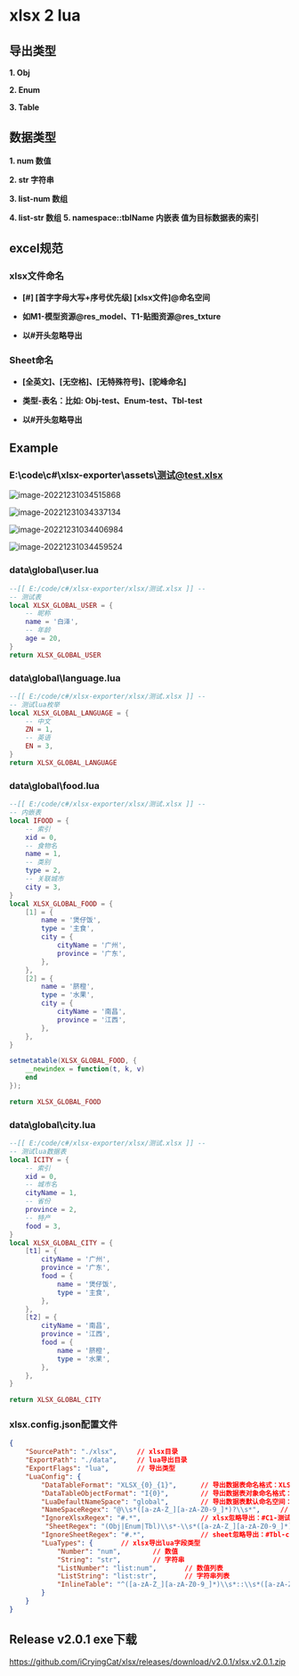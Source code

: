 # xlsx 2 lua

## 导出类型

**1. Obj**

**2. Enum**

**3. Table**

## 数据类型

**1. num 数值**

**2. str 字符串**

**3. list-num 数组**

**4. list-str 数组**
**5. namespace::tblName 内嵌表 值为目标数据表的索引**

## excel规范

### xlsx文件命名

-   **[#] [首字字母大写+序号优先级] [xlsx文件]@命名空间**

-   **如M1-模型资源@res_model、T1-贴图资源@res_txture**

-   **以#开头忽略导出**

### Sheet命名

-   **[全英文]、[无空格]、[无特殊符号]、[驼峰命名]**
-   **类型-表名：比如: Obj-test、Enum-test、Tbl-test**

-   **以#开头忽略导出**

## Example

### E:\code\c#\xlsx-exporter\assets\测试@test.xlsx

![image-20221231034515868](./assets/image-20221231034515868.png)

![image-20221231034337134](./assets/image-20221231034337134.png)

![image-20221231034406984](./assets/image-20221231034406984.png)

![image-20221231034459524](./assets/image-20221231034459524.png)

### data\global\user.lua

```lua
--[[ E:/code/c#/xlsx-exporter/xlsx/测试.xlsx ]] --
-- 测试表
local XLSX_GLOBAL_USER = {
    -- 昵称
    name = '白泽',
    -- 年龄
    age = 20,
}
return XLSX_GLOBAL_USER

```

### data\global\language.lua

```lua
--[[ E:/code/c#/xlsx-exporter/xlsx/测试.xlsx ]] --
-- 测试lua枚举
local XLSX_GLOBAL_LANGUAGE = {
    -- 中文
    ZN = 1,
    -- 英语
    EN = 3,
}
return XLSX_GLOBAL_LANGUAGE

```

### data\global\food.lua

```lua
--[[ E:/code/c#/xlsx-exporter/xlsx/测试.xlsx ]] --
-- 内嵌表
local IFOOD = {
    -- 索引
    xid = 0,
    -- 食物名
    name = 1,
    -- 类别
    type = 2,
    -- 关联城市
    city = 3,
}
local XLSX_GLOBAL_FOOD = {
    [1] = {
        name = '煲仔饭',
        type = '主食',
        city = {
            cityName = '广州',
            province = '广东',
        },
    },
    [2] = {
        name = '脐橙',
        type = '水果',
        city = {
            cityName = '南昌',
            province = '江西',
        },
    },
}

setmetatable(XLSX_GLOBAL_FOOD, {
    __newindex = function(t, k, v)
    end
});

return XLSX_GLOBAL_FOOD

```

### data\global\city.lua

```lua
--[[ E:/code/c#/xlsx-exporter/xlsx/测试.xlsx ]] --
-- 测试lua数据表
local ICITY = {
    -- 索引
    xid = 0,
    -- 城市名
    cityName = 1,
    -- 省份
    province = 2,
    -- 特产
    food = 3,
}
local XLSX_GLOBAL_CITY = {
    [t1] = {
        cityName = '广州',
        province = '广东',
        food = {
            name = '煲仔饭',
            type = '主食',
        },
    },
    [t2] = {
        cityName = '南昌',
        province = '江西',
        food = {
            name = '脐橙',
            type = '水果',
        },
    },
}

return XLSX_GLOBAL_CITY

```



### xlsx.config.json配置文件

```json
{
	"SourcePath": "./xlsx", 	// xlsx目录 
	"ExportPath": "./data",		// lua导出目录
	"ExportFlags": "lua", 		// 导出类型
	"LuaConfig": {
		"DataTableFormat": "XLSX_{0}_{1}", 		// 导出数据表命名格式：XLSX_TEST_CITY
		"DataTableObjectFormat": "I{0}",		// 导出数据表对象命名格式：ICITY
		"LuaDefaultNameSpace": "global",		// 导出数据表默认命名空间：XLSX_GLOBAL_XX
		"NameSpaceRegex": "@\\s*([a-zA-Z_][a-zA-Z0-9_]*)?\\s*",		// xlsx文件名指定命名空间格式：C1-测试@test.xlsx
		"IgnoreXlsxRegex": "#.*",				// xlsx忽略导出：#C1-测试.xlsx
         "SheetRegex": "(Obj|Enum|Tbl)\\s*-\\s*([a-zA-Z_][a-zA-Z0-9_]*)",	// sheet命名格式：Tbl-city、Enum-city、Tbl-city
		"IgnoreSheetRegex": "#.*",				// sheet忽略导出：#Tbl-city
		"LuaTypes": {		// xlsx导出lua字段类型
			"Number": "num",		// 数值
			"String": "str",		// 字符串
			"ListNumber": "list:num", 		// 数值列表
			"ListString": "list:str",		// 字符串列表
			"InlineTable": "^([a-zA-Z_][a-zA-Z0-9_]*)\\s*::\\s*([a-zA-Z_][a-zA-Z0-9_]*)"		// lian'jie
		}
	}
}
```

## Release v2.0.1 exe下载
https://github.com/iCryingCat/xlsx/releases/download/v2.0.1/xlsx.v2.0.1.zip